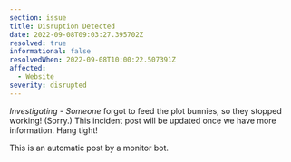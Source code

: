 ```yaml
---
section: issue
title: Disruption Detected
date: 2022-09-08T09:03:27.395702Z
resolved: true
informational: false
resolvedWhen: 2022-09-08T10:00:22.507391Z
affected:
  - Website
severity: disrupted
---
```

*Investigating* - _Someone_ forgot to feed the plot bunnies, so they stopped working! (Sorry.) This incident post will be updated once we have more information. Hang tight!

This is an automatic post by a monitor bot.
        
